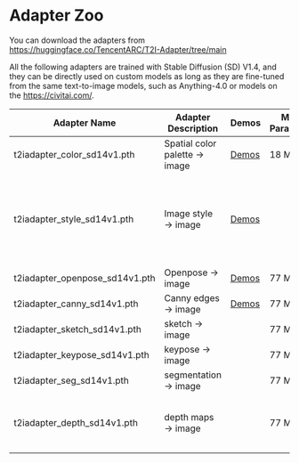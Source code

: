 # Adapter Zoo

You can download the adapters from <https://huggingface.co/TencentARC/T2I-Adapter/tree/main>

All the following adapters are trained with Stable Diffusion (SD) V1.4, and they can be directly used on custom models as long as they are fine-tuned from the same text-to-image models, such as Anything-4.0 or models on the <https://civitai.com/>.

| Adapter Name  | Adapter Description | Demos|Model Parameters|  Model Storage | |
| --- | --- |--- |--- |--- |---|
| t2iadapter_color_sd14v1.pth | Spatial color palette → image | [Demos](examples.md#color-adapter-spatial-palette) |18 M | 75 MB | |
| t2iadapter_style_sd14v1.pth | Image style → image | [Demos](examples.md#style-adapter)|| 154MB |  Preliminary model. Style adapters with finer controls are on the way|
| t2iadapter_openpose_sd14v1.pth | Openpose → image| [Demos](examples.md#openpose-adapter) |77 M| 309 MB | |
| t2iadapter_canny_sd14v1.pth | Canny edges → image | [Demos](examples.md#canny-adapter-edge )|77 M | 309 MB ||
| t2iadapter_sketch_sd14v1.pth | sketch → image ||77 M| 308 MB | |
| t2iadapter_keypose_sd14v1.pth | keypose → image || 77 M| 309 MB | mmpose style |
| t2iadapter_seg_sd14v1.pth | segmentation → image ||77 M| 309 MB ||
| t2iadapter_depth_sd14v1.pth | depth maps → image ||77 M | 309 MB | Not the final model, still under training|
